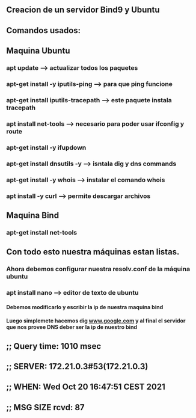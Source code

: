 ## Creacion de un servidor Bind9 y Ubuntu

## Comandos usados:

## Maquina Ubuntu
### apt update --> actualizar todos los paquetes
### apt-get install -y iputils-ping --> para que ping funcione
### apt-get install iputils-tracepath --> este paquete instala tracepath 
### apt install net-tools --> necesario para poder usar ifconfig y route
### apt-get install -y ifupdown 
### apt-get install dnsutils -y --> isntala dig y dns commands
### apt-get install -y whois --> instalar el comando whois
### apt install -y curl --> permite descargar archivos  

## Maquina Bind
### apt-get install net-tools

## Con todo esto nuestra máquinas estan listas.

### Ahora debemos configurar nuestra resolv.conf de la máquina ubuntu 
### apt install nano --> editor de texto de ubuntu
#### Debemos modificarlo y escribir la ip de nuestra maquina bind
#### Luego simplemete hacemos dig www.google.com y al final el servidor que nos provee DNS deber ser la ip de nuestro bind

## ;; Query time: 1010 msec
## ;; SERVER: 172.21.0.3#53(172.21.0.3)
## ;; WHEN: Wed Oct 20 16:47:51 CEST 2021
## ;; MSG SIZE  rcvd: 87
